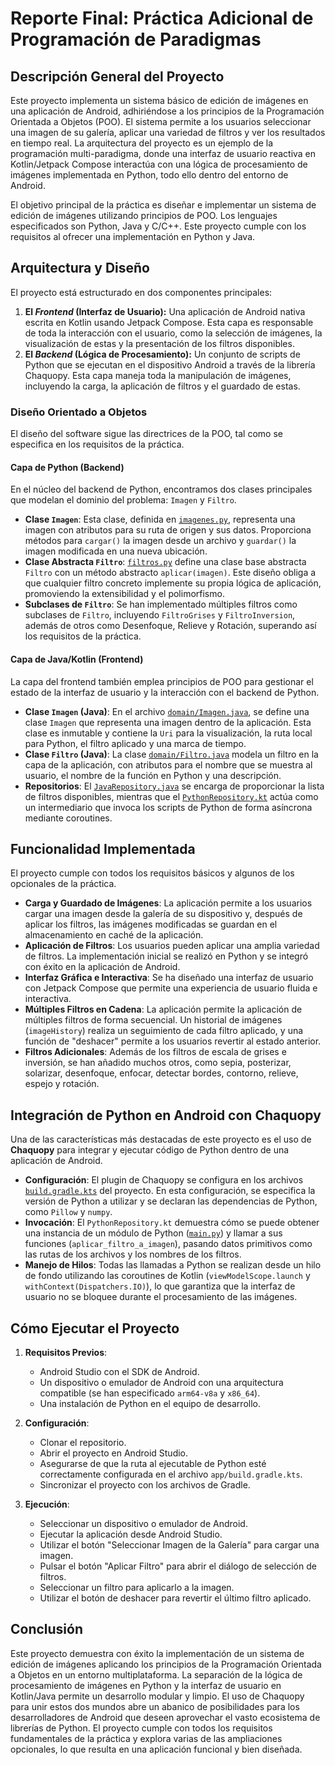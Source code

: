 # Reporte Final: Práctica Adicional de Programación de Paradigmas

## Descripción General del Proyecto

Este proyecto implementa un sistema básico de edición de imágenes en una aplicación de Android, adhiriéndose a los principios de la Programación Orientada a Objetos (POO). El sistema permite a los usuarios seleccionar una imagen de su galería, aplicar una variedad de filtros y ver los resultados en tiempo real. La arquitectura del proyecto es un ejemplo de la programación multi-paradigma, donde una interfaz de usuario reactiva en Kotlin/Jetpack Compose interactúa con una lógica de procesamiento de imágenes implementada en Python, todo ello dentro del entorno de Android.

El objetivo principal de la práctica es diseñar e implementar un sistema de edición de imágenes utilizando principios de POO. Los lenguajes especificados son Python, Java y C/C++. Este proyecto cumple con los requisitos al ofrecer una implementación en Python y Java.

## Arquitectura y Diseño

El proyecto está estructurado en dos componentes principales:

1.  **El *Frontend* (Interfaz de Usuario):** Una aplicación de Android nativa escrita en Kotlin usando Jetpack Compose. Esta capa es responsable de toda la interacción con el usuario, como la selección de imágenes, la visualización de estas y la presentación de los filtros disponibles.
2.  **El *Backend* (Lógica de Procesamiento):** Un conjunto de scripts de Python que se ejecutan en el dispositivo Android a través de la librería Chaquopy. Esta capa maneja toda la manipulación de imágenes, incluyendo la carga, la aplicación de filtros y el guardado de estas.

### Diseño Orientado a Objetos

El diseño del software sigue las directrices de la POO, tal como se especifica en los requisitos de la práctica.

#### Capa de Python (Backend)

En el núcleo del backend de Python, encontramos dos clases principales que modelan el dominio del problema: `Imagen` y `Filtro`.

  * **Clase `Imagen`**: Esta clase, definida en [`imagenes.py`](https://www.github.com/luisleyvag/practicaadicionalparadigmas/blob/main/app/src/main/python/imagenes.py), representa una imagen con atributos para su ruta de origen y sus datos. Proporciona métodos para `cargar()` la imagen desde un archivo y `guardar()` la imagen modificada en una nueva ubicación.
  * **Clase Abstracta `Filtro`**: [`filtros.py`](https://www.github.com/luisleyvag/practicaadicionalparadigmas/blob/main/app/src/main/python/filtros.py) define una clase base abstracta `Filtro` con un método abstracto `aplicar(imagen)`. Este diseño obliga a que cualquier filtro concreto implemente su propia lógica de aplicación, promoviendo la extensibilidad y el polimorfismo.
  * **Subclases de `Filtro`**: Se han implementado múltiples filtros como subclases de `Filtro`, incluyendo `FiltroGrises` y `FiltroInversion`, además de otros como Desenfoque, Relieve y Rotación, superando así los requisitos de la práctica.

#### Capa de Java/Kotlin (Frontend)

La capa del frontend también emplea principios de POO para gestionar el estado de la interfaz de usuario y la interacción con el backend de Python.

  * **Clase `Imagen` (Java)**: En el archivo [`domain/Imagen.java`](https://www.github.com/luisleyvag/practicaadicionalparadigmas/blob/main/app/src/main/java/com/example/practicaadicionalpython/domain/Imagen.java), se define una clase `Imagen` que representa una imagen dentro de la aplicación. Esta clase es inmutable y contiene la `Uri` para la visualización, la ruta local para Python, el filtro aplicado y una marca de tiempo.
  * **Clase `Filtro` (Java)**: La clase [`domain/Filtro.java`](https://www.github.com/luisleyvag/practicaadicionalparadigmas/blob/main/app/src/main/java/com/example/practicaadicionalpython/domain/Filtro.java) modela un filtro en la capa de la aplicación, con atributos para el nombre que se muestra al usuario, el nombre de la función en Python y una descripción.
  * **Repositorios**: El [`JavaRepository.java`](https://www.github.com/luisleyvag/practicaadicionalparadigmas/blob/main/app/src/main/java/com/example/practicaadicionalpython/data/JavaRepository.java) se encarga de proporcionar la lista de filtros disponibles, mientras que el [`PythonRepository.kt`](https://www.github.com/luisleyvag/practicaadicionalparadigmas/blob/main/app/src/main/java/com/example/practicaadicionalpython/data/PythonRepository.kt) actúa como un intermediario que invoca los scripts de Python de forma asíncrona mediante coroutines.

## Funcionalidad Implementada

El proyecto cumple con todos los requisitos básicos y algunos de los opcionales de la práctica.

  * **Carga y Guardado de Imágenes**: La aplicación permite a los usuarios cargar una imagen desde la galería de su dispositivo y, después de aplicar los filtros, las imágenes modificadas se guardan en el almacenamiento en caché de la aplicación.
  * **Aplicación de Filtros**: Los usuarios pueden aplicar una amplia variedad de filtros. La implementación inicial se realizó en Python y se integró con éxito en la aplicación de Android.
  * **Interfaz Gráfica e Interactiva**: Se ha diseñado una interfaz de usuario con Jetpack Compose que permite una experiencia de usuario fluida e interactiva.
  * **Múltiples Filtros en Cadena**: La aplicación permite la aplicación de múltiples filtros de forma secuencial. Un historial de imágenes (`imageHistory`) realiza un seguimiento de cada filtro aplicado, y una función de "deshacer" permite a los usuarios revertir al estado anterior.
  * **Filtros Adicionales**: Además de los filtros de escala de grises e inversión, se han añadido muchos otros, como sepia, posterizar, solarizar, desenfoque, enfocar, detectar bordes, contorno, relieve, espejo y rotación.

## Integración de Python en Android con Chaquopy

Una de las características más destacadas de este proyecto es el uso de **Chaquopy** para integrar y ejecutar código de Python dentro de una aplicación de Android.

  * **Configuración**: El plugin de Chaquopy se configura en los archivos [`build.gradle.kts`](https://www.github.com/luisleyvag/practicaadicionalparadigmas/blob/main/app/build.gradle.kts) del proyecto. En esta configuración, se especifica la versión de Python a utilizar y se declaran las dependencias de Python, como `Pillow` y `numpy`.
  * **Invocación**: El `PythonRepository.kt` demuestra cómo se puede obtener una instancia de un módulo de Python ([`main.py`](https://www.github.com/luisleyvag/practicaadicionalparadigmas/blob/main/app/src/main/python/main.py)) y llamar a sus funciones (`aplicar_filtro_a_imagen`), pasando datos primitivos como las rutas de los archivos y los nombres de los filtros.
  * **Manejo de Hilos**: Todas las llamadas a Python se realizan desde un hilo de fondo utilizando las coroutines de Kotlin (`viewModelScope.launch` y `withContext(Dispatchers.IO)`), lo que garantiza que la interfaz de usuario no se bloquee durante el procesamiento de las imágenes.

## Cómo Ejecutar el Proyecto

1.  **Requisitos Previos**:

      * Android Studio con el SDK de Android.
      * Un dispositivo o emulador de Android con una arquitectura compatible (se han especificado `arm64-v8a` y `x86_64`).
      * Una instalación de Python en el equipo de desarrollo.

2.  **Configuración**:

      * Clonar el repositorio.
      * Abrir el proyecto en Android Studio.
      * Asegurarse de que la ruta al ejecutable de Python esté correctamente configurada en el archivo `app/build.gradle.kts`.
      * Sincronizar el proyecto con los archivos de Gradle.

3.  **Ejecución**:

      * Seleccionar un dispositivo o emulador de Android.
      * Ejecutar la aplicación desde Android Studio.
      * Utilizar el botón "Seleccionar Imagen de la Galería" para cargar una imagen.
      * Pulsar el botón "Aplicar Filtro" para abrir el diálogo de selección de filtros.
      * Seleccionar un filtro para aplicarlo a la imagen.
      * Utilizar el botón de deshacer para revertir el último filtro aplicado.

## Conclusión

Este proyecto demuestra con éxito la implementación de un sistema de edición de imágenes aplicando los principios de la Programación Orientada a Objetos en un entorno multiplataforma. La separación de la lógica de procesamiento de imágenes en Python y la interfaz de usuario en Kotlin/Java permite un desarrollo modular y limpio. El uso de Chaquopy para unir estos dos mundos abre un abanico de posibilidades para los desarrolladores de Android que deseen aprovechar el vasto ecosistema de librerías de Python. El proyecto cumple con todos los requisitos fundamentales de la práctica y explora varias de las ampliaciones opcionales, lo que resulta en una aplicación funcional y bien diseñada.